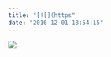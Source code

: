 ```yaml
---
title: "[![](https"
date: "2016-12-01 18:54:15"
---
```


[![](https://img.alicdn.com/tps/TB1c1imOpXXXXacXFXXXXXXXXXX-360-120.jpg)](http://click.aliyun.com/m/7689/)